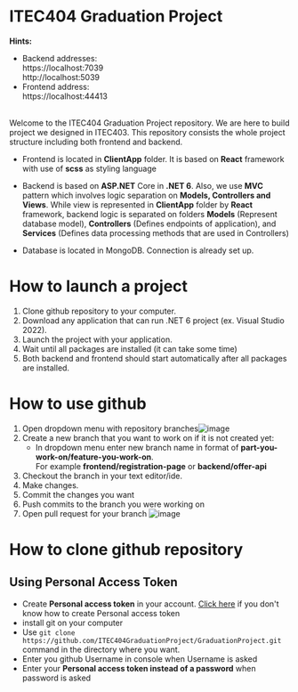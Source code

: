 # ITEC404 Graduation Project

**Hints:**
- Backend addresses:<br>
	https://localhost:7039<br>
	http://localhost:5039
- Frontend address:<br>
	https://localhost:44413
<br>
Welcome to the ITEC404 Graduation Project repository. We are here to build project we designed in ITEC403. This repository consists the whole project structure including both frontend and backend. 

- Frontend is located in **ClientApp** folder. It is based on **React** framework with use of **scss** as styling language

- Backend is based on **ASP.NET** Core in **.NET 6**. Also, we use **MVC** pattern which involves logic separation on **Models, Controllers and Views**. While view is represented in **ClientApp** folder by **React** framework, backend logic is separated on folders **Models** (Represent database model), **Controllers** (Defines endpoints of application), and **Services** (Defines data processing methods that are used in Controllers)

- Database is located in MongoDB. Connection is already set up.

# How to launch a project

1. Clone github repository to your computer.
2. Download any application that can run .NET 6 project (ex. Visual Studio 2022).
3. Launch the project with your application.
4. Wait until all packages are installed (it can take some time)
5. Both backend and frontend should start automatically after all packages are installed.

# How to use github

1. Open dropdown menu with repository branches![image](https://user-images.githubusercontent.com/82456919/160280859-29aedf4c-b628-41d8-b587-10e30a89d50c.png)
2. Create a new branch that you want to work on if it is not created yet:
   - In dropdown menu enter new branch name in format of **part-you-work-on/feature-you-work-on**.<br>For example **frontend/registration-page** or **backend/offer-api**
3. Checkout the branch in your text editor/ide.
4. Make changes.
5. Commit the changes you want
6. Push commits to the branch you were working on
7. Open pull request for your branch
![image](https://user-images.githubusercontent.com/82456919/160281057-4ea1b8ef-df48-4197-b894-9a2f462f533b.png)



# How to clone github repository

## Using Personal Access Token

- Create **Personal access token** in your account. [Click here](https://docs.github.com/en/authentication/keeping-your-account-and-data-secure/creating-a-personal-access-token) if you don't know how to create Personal access token
- install git on your computer
- Use ``` git clone https://github.com/ITEC404GraduationProject/GraduationProject.git ``` command in the directory where you want.
- Enter you github Username in console when Username is asked
- Enter your **Personal access token instead of a password** when password is asked

